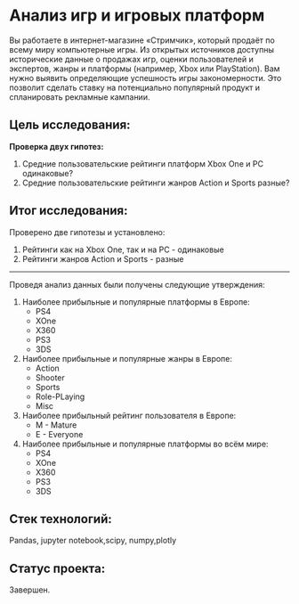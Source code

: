 # Анализ игр и игровых платформ

Вы работаете в интернет-магазине «Стримчик», который продаёт по всему миру компьютерные игры. Из открытых источников доступны исторические данные о продажах игр, оценки пользователей и экспертов, жанры и платформы (например, Xbox или PlayStation). Вам нужно выявить определяющие успешность игры закономерности. Это позволит сделать ставку на потенциально популярный продукт и спланировать рекламные кампании.

## Цель исследования:

**Проверка двух гипотез:**

1. Средние пользовательские рейтинги платформ Xbox One и PC одинаковые?
2. Средние пользовательские рейтинги жанров Action и Sports разные?


## Итог исследования:

Проверено две гипотезы и установлено:

1. Рейтинги как на Xbox One, так и на PC - одинаковые
2. Рейтинги жанров Action и Sports - разные
---
Проведя анализ данных были получены следующие утверждения:
1. Наиболее прибыльные и популярные платформы в Европе:
    - PS4
    - XOne
    - X360
    - PS3
    - 3DS
2. Наиболее прибыльные и популярные жанры в Европе:
    - Action
    - Shooter
    - Sports
    - Role-PLaying
    - Misc
3. Наиболее прибыльный рейтинг пользователя в Европе:
    - M - Mature
    - E - Everyone
4. Наиболее прибыльные и популярные платформы во всём мире:
    - PS4
    - XOne
    - X360
    - PS3
    - 3DS
## Стек технологий:

Pandas, jupyter notebook,scipy, numpy,plotly

## Статус проекта:

Завершен.
